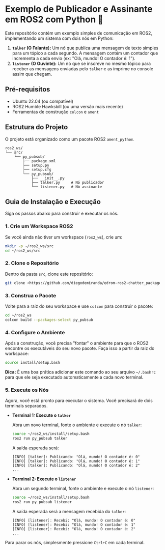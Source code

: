 # Exemplo de Publicador e Assinante em ROS2 com Python 🤖

Este repositório contém um exemplo simples de comunicação em ROS2, implementando um sistema com dois nós em Python:

1.  **`talker` (O Falante):** Um nó que publica uma mensagem de texto simples para um tópico a cada segundo. A mensagem contém um contador que incrementa a cada envio (ex: "Olá, mundo! O contador é: 1").
2.  **`listener` (O Ouvinte):** Um nó que se inscreve no mesmo tópico para receber as mensagens enviadas pelo `talker` e as imprime no console assim que chegam.


## Pré-requisitos

* Ubuntu 22.04 (ou compatível)
* ROS2 Humble Hawksbill (ou uma versão mais recente)
* Ferramentas de construção `colcon` e `ament`

## Estrutura do Projeto

O projeto está organizado como um pacote ROS2 `ament_python`.

```
ros2_ws/
└── src/
    └── py_pubsub/
        ├── package.xml
        ├── setup.py
        ├── setup.cfg
        └── py_pubsub/
            ├── __init__.py
            ├── talker.py     # Nó publicador
            └── listener.py   # Nó assinante
```

## Guia de Instalação e Execução

Siga os passos abaixo para construir e executar os nós.

### 1. Crie um Workspace ROS2

Se você ainda não tiver um workspace (`ros2_ws`), crie um:

```bash
mkdir -p ~/ros2_ws/src
cd ~/ros2_ws/src
```

### 2. Clone o Repositório

Dentro da pasta `src`, clone este repositório:

```bash
git clone <https://github.com/diegodemiranda/edrom-ros2-chatter_package> py_pubsub
```

### 3. Construa o Pacote

Volte para a raiz do seu workspace e use `colcon` para construir o pacote:

```bash
cd ~/ros2_ws
colcon build --packages-select py_pubsub
```

### 4. Configure o Ambiente

Após a construção, você precisa "fontar" o ambiente para que o ROS2 encontre os executáveis do seu novo pacote. Faça isso a partir da raiz do workspace:

```bash
source install/setup.bash
```

**Dica:** É uma boa prática adicionar este comando ao seu arquivo `~/.bashrc` para que ele seja executado automaticamente a cada novo terminal.

### 5. Execute os Nós

Agora, você está pronto para executar o sistema. Você precisará de dois terminais separados.

* **Terminal 1: Execute o `talker`**

    Abra um novo terminal, fonte o ambiente e execute o nó `talker`:
    ```bash
    source ~/ros2_ws/install/setup.bash
    ros2 run py_pubsub talker
    ```

    A saída esperada será:
    ```
    [INFO] [talker]: Publicando: "Olá, mundo! O contador é: 0"
    [INFO] [talker]: Publicando: "Olá, mundo! O contador é: 1"
    [INFO] [talker]: Publicando: "Olá, mundo! O contador é: 2"
    ...
    ```

* **Terminal 2: Execute o `listener`**

    Abra um segundo terminal, fonte o ambiente e execute o nó `listener`:
    ```bash
    source ~/ros2_ws/install/setup.bash
    ros2 run py_pubsub listener
    ```

    A saída esperada será a mensagem recebida do `talker`:
    ```
    [INFO] [listener]: Recebi: "Olá, mundo! O contador é: 0"
    [INFO] [listener]: Recebi: "Olá, mundo! O contador é: 1"
    [INFO] [listener]: Recebi: "Olá, mundo! O contador é: 2"
    ...
    ```

Para parar os nós, simplesmente pressione `Ctrl+C` em cada terminal.
